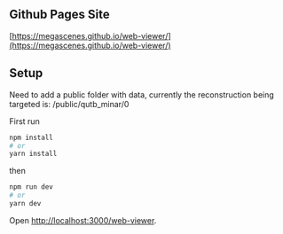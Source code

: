 ## Github Pages Site
[https://megascenes.github.io/web-viewer/](https://megascenes.github.io/web-viewer/)

## Setup

Need to add a public folder with data, currently the reconstruction being targeted is: /public/qutb_minar/0

First run
```bash
npm install
# or
yarn install
```
then
```bash
npm run dev
# or
yarn dev
```

Open [http://localhost:3000/web-viewer](http://localhost:3000/web-viewer).
